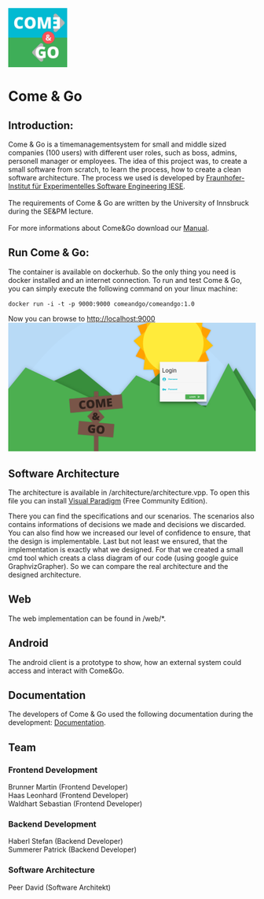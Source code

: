 <img src="https://github.com/peerdavid/ComeAndGo/blob/master/documentation/logo.jpg" width="120"/>

# Come & Go

## Introduction:

Come & Go is a timemanagementsystem for small and middle sized companies (100 users) with different user roles, such as boss, admins, personell manager or employees. The idea of this project was, to create a small software from scratch, to learn the process, how to create a clean software architecture. The process we used is developed by <a href="http://www.iese.fraunhofer.de/de/competencies/architecture/architekturkonstruktion.html">Fraunhofer-Institut für Experimentelles Software Engineering IESE</a>.
<br><br>
The requirements of Come & Go are written by the University of Innsbruck during the SE&PM lecture.
<br><br>
For more informations about Come&Go download our <a href="documentation/HandbuchComeGo.pdf">Manual</a>.

## Run Come & Go:
The container is available on dockerhub. So the only thing you need is docker installed and an internet connection.
To run and test Come & Go, you can simply execute the following command on your linux machine:
```
docker run -i -t -p 9000:9000 comeandgo/comeandgo:1.0
```
Now you can browse to <a href="http://localhost:9000">http://localhost:9000</a> <br>
<img src="https://github.com/peerdavid/ComeAndGo/blob/master/documentation/login_screen.png"/>



## Software Architecture
The architecture is available in /architecture/architecture.vpp. To open this file you can install <a href="https://www.visual-paradigm.com/">Visual Paradigm</a> (Free Community Edition).

There you can find the specifications and our scenarios. The scenarios also contains informations of decisions we made and decisions we discarded. You can also find how we increased our level of confidence to ensure, that the design is implementable.
Last but not least we ensured, that the implementation is exactly what we designed. For that we created a small cmd tool which creats a class diagram of our code (using google guice GraphvizGrapher). So we can compare the real architecture and the designed architecture.


## Web
The web implementation can be found in /web/*.

## Android
The android client is a prototype to show, how an external system could access and interact with Come&Go.

## Documentation
The developers of Come & Go used the following documentation during the development: <a href=https://github.com/peerdavid/ComeAndGo/wiki>Documentation</a>.


## Team
### Frontend Development
Brunner Martin (Frontend Developer)<br>
Haas Leonhard (Frontend Developer)<br>
Waldhart Sebastian (Frontend Developer)<br>

### Backend Development
Haberl Stefan (Backend Developer)<br>
Summerer Patrick (Backend Developer)<br>

### Software Architecture
Peer David (Software Architekt)<br>

